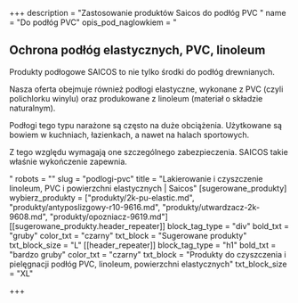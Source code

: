 +++
description = "Zastosowanie produktów Saicos do podłóg PVC "
name = "Do podłóg PVC"
opis_pod_naglowkiem = "<h2>Ochrona podłóg elastycznych, PVC, linoleum</h2><p>Produkty podłogowe SAICOS to nie tylko środki do podłóg drewnianych.</p><p>Nasza oferta obejmuje również podłogi elastyczne, wykonane z PVC (czyli polichlorku winylu) oraz produkowane z linoleum (materiał o składzie naturalnym).</p><p>Podłogi tego typu narażone są często na duże obciążenia. Użytkowane są bowiem w kuchniach, łazienkach, a nawet na halach sportowych.</p><p>Z tego względu wymagają one szczególnego zabezpieczenia. SAICOS takie właśnie wykończenie zapewnia.</p>"
robots = ""
slug = "podlogi-pvc"
title = "Lakierowanie i czyszczenie linoleum, PVC i powierzchni elastycznych | Saicos"
[sugerowane_produkty]
wybierz_produkty = ["produkty/2k-pu-elastic.md", "produkty/antyposlizgowy-r10-9616.md", "produkty/utwardzacz-2k-9608.md", "produkty/opozniacz-9619.md"]
[[sugerowane_produkty.header_repeater]]
block_tag_type = "div"
bold_txt = "gruby"
color_txt = "czarny"
txt_block = "Sugerowane produkty"
txt_block_size = "L"
[[header_repeater]]
block_tag_type = "h1"
bold_txt = "bardzo gruby"
color_txt = "czarny"
txt_block = "Produkty do czyszczenia i pielęgnacji podłóg PVC, linoleum, powierzchni elastycznych"
txt_block_size = "XL"

+++
